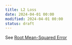 ```yaml
---
title: L2 Loss
date: 2024-04-01 00:00
modified: 2024-04-01 00:00
status: draft
---
```


See [Root Mean-Squared Error](root-mean-squared-error.md)
